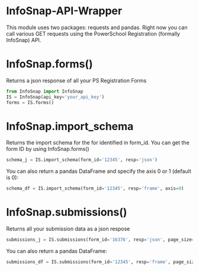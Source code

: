 # InfoSnap-API-Wrapper

This module uses two packages: requests and pandas. Right now you can call various GET requests using the PowerSchool Registration (formally InfoSnap) API.

# InfoSnap.forms()
Returns a json response of all your PS Registration Forms
```python
from InfoSnap import InfoSnap
IS = InfoSnap(api_key='your_api_key')
forms = IS.forms()
```
# InfoSnap.import_schema
Returns the import schema for the for identified in form_id. You can get the form ID by using InfoSnap.forms()
```python
schema_j = IS.import_schema(form_id='12345', resp='json')
```
You can also return a pandas DataFrame and specify the axis 0 or 1 (default is 0):
```python
schema_df = IS.import_schema(form_id='12345', resp='frame', axis=0)
```
# InfoSnap.submissions()

Returns all your submission data as a json respose
```python
submissions_j = IS.submissions(form_id='16376', resp='json', page_size=50)
```
You can also return a pandas DataFrame:
```python
submissions_df = IS.submissions(form_id='12345', resp='frame', page_size=50)
```

